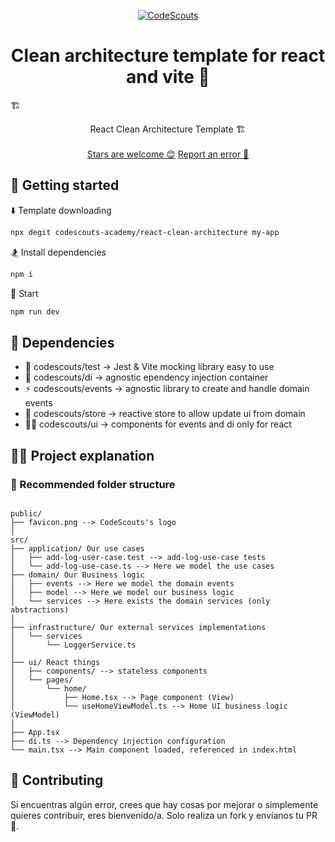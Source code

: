 <p align="center">
  <a href="https://www.codescouts.academy/" target="_blank">
    <img alt="CodeScouts" src="https://www.codescouts.academy/images/logo-all-yellow.png" />
  </a>
</p>

<h1 align="center">
 Clean architecture template for react and vite 🚀
</h1>
🏗️
<p align="center">
  React Clean Architecture Template 🏗️
  <br />
  <br />
  <a href="https://github.com/codescouts-academy/react-clean-architecture/stargazers">Stars are welcome 😊</a>
  <a href="https://github.com/codescouts-academy/react-clean-architecture/issues">Report an error 🐛</a>
</p>

## 🚀 Getting started

⬇️ Template downloading

```sh
npx degit codescouts-academy/react-clean-architecture my-app
```

🏂 Install dependencies

```sh
npm i
```

🏁 Start

```sh
npm run dev
```

## 🥋 Dependencies

-   🧪 codescouts/test -> Jest & Vite mocking library easy to use
-   💉 codescouts/di -> agnostic ependency injection container
-   ⚡️ codescouts/events -> agnostic library to create and handle domain events
-   🛟 codescouts/store -> reactive store to allow update ui from domain
-   👩‍💻  codescouts/ui -> components for events and di only for react

## 👩‍💻 Project explanation

### 📁 Recommended folder structure

```

public/
├── favicon.png --> CodeScouts's logo
│
src/
├── application/ Our use cases
│   ├── add-log-user-case.test --> add-log-use-case tests
│   └── add-log-use-case.ts --> Here we model the use cases
├── domain/ Our Business logic
│   ├── events --> Here we model the domain events
│   ├── model --> Here we model our business logic
│   └── services --> Here exists the domain services (only abstractions)
│
├── infrastructure/ Our external services implementations
│   └── services
│       └── LoggerService.ts
│
├── ui/ React things
│   ├── components/ --> stateless components
│   └── pages/
│       └── home/
│           ├── Home.tsx --> Page component (View)
│           └── useHomeViewModel.ts --> Home UI business logic (ViewModel)
│
├── App.tsx
├── di.ts --> Dependency injection configuration
└── main.tsx --> Main component loaded, referenced in index.html
```

## 🤔 Contributing

Si encuentras algún error, crees que hay cosas por mejorar o simplemente quieres contribuir, eres bienvenido/a.
Solo realiza un fork y envíanos tu PR 🙏.
